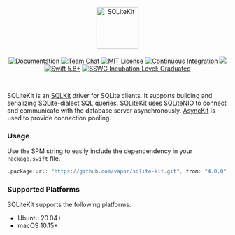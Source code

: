<p align="center">
<picture>
  <source media="(prefers-color-scheme: dark)" srcset="https://github.com/vapor/sqlite-kit/assets/1130717/81e423ff-d8b7-49f7-8c40-0287b3f025cf">
  <source media="(prefers-color-scheme: light)" srcset="https://github.com/vapor/sqlite-kit/assets/1130717/79147036-e050-4a87-be7c-68d6d2c40717">
  <img src="https://github.com/vapor/sqlite-kit/assets/1130717/79147036-e050-4a87-be7c-68d6d2c40717" height="96" alt="SQLiteKit">
</picture> 
<br>
<br>
<a href="https://docs.vapor.codes/4.0/"><img src="https://design.vapor.codes/images/readthedocs.svg" alt="Documentation"></a>
<a href="https://discord.gg/vapor"><img src="https://design.vapor.codes/images/discordchat.svg" alt="Team Chat"></a>
<a href="LICENSE"><img src="https://design.vapor.codes/images/mitlicense.svg" alt="MIT License"></a>
<a href="https://github.com/vapor/sqlite-kit/actions/workflows/test.yml"><img src="https://img.shields.io/github/actions/workflow/status/vapor/sqlite-kit/test.yml?event=push&style=plastic&logo=github&label=test&logoColor=%23ccc" alt="Continuous Integration"></a>
<a href="https://codecov.io/github/vapor/sqlite-kit"><img src="https://img.shields.io/codecov/c/github/vapor/sqlite-kit?style=plastic&logo=codecov&label=codecov"></a>
<a href="https://swift.org"><img src="https://design.vapor.codes/images/swift58up.svg" alt="Swift 5.8+"></a>
<a href="https://www.swift.org/sswg/incubation-process.html"><img src="https://design.vapor.codes/images/sswg-graduated.svg" alt="SSWG Incubation Level: Graduated"></a>
</p>

<br>

SQLiteKit is an [SQLKit] driver for SQLite clients. It supports building and serializing SQLite-dialect SQL queries. SQLiteKit uses [SQLiteNIO] to connect and communicate with the database server asynchronously. [AsyncKit] is used to provide connection pooling.

[SQLKit]: https://github.com/vapor/sql-kit
[SQLiteNIO]: https://github.com/vapor/sqlite-nio
[AsyncKit]: https://github.com/vapor/async-kit

### Usage

Use the SPM string to easily include the dependendency in your `Package.swift` file.

```swift
.package(url: "https://github.com/vapor/sqlite-kit.git", from: "4.0.0")
```

### Supported Platforms

SQLiteKit supports the following platforms:

- Ubuntu 20.04+
- macOS 10.15+
